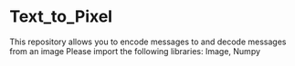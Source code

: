 # Text_to_Pixel

This repository allows you to encode messages to and decode messages from an image
Please import the following libraries: Image, Numpy
